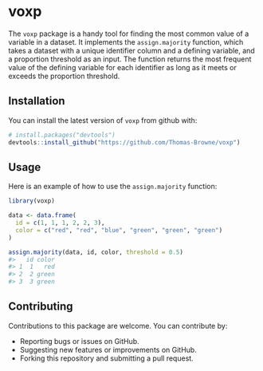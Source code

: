 # voxp

The `voxp` package is a handy tool for finding the most common value of a variable in a dataset. 
It implements the `assign.majority` function, which takes a dataset with a unique identifier column and a defining variable, and a proportion threshold as an input. 
The function returns the most frequent value of the defining variable for each identifier as long as it meets or exceeds the proportion threshold.

## Installation

You can install the latest version of `voxp` from github with:

``` r
# install.packages("devtools")
devtools::install_github("https://github.com/Thomas-Browne/voxp")
```

## Usage

Here is an example of how to use the `assign.majority` function:

``` r
library(voxp)

data <- data.frame(
  id = c(1, 1, 1, 2, 2, 3),
  color = c("red", "red", "blue", "green", "green", "green")
)

assign.majority(data, id, color, threshold = 0.5)
#>   id color
#> 1  1   red
#> 2  2 green
#> 3  3 green
```

## Contributing

Contributions to this package are welcome. You can contribute by:

- Reporting bugs or issues on GitHub.
- Suggesting new features or improvements on GitHub.
- Forking this repository and submitting a pull request.

